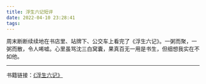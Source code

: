 ```yaml
---
title: 浮生六记短评
date: 2022-04-10 23:28:41
tags:
---
```

周末断断续续地在书店里、站牌下、公交车上看完了《浮生六记》。一粥而聚，一粥而散，令人唏嘘。心里虽骂沈三白窝囊，果真百无一用是书生，但细想我实在不如他。
***
书籍链接：[《浮生六记》](https://book.douban.com/subject/30263410/)